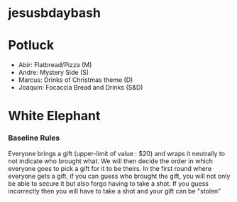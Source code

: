 # jesusbdaybash


# Potluck

- Abir: Flatbread/Pizza (M)
- Andre: Mystery Side (S)
- Marcus: Drinks of Christmas theme (D)
- Joaquin: Focaccia Bread and Drinks (S&D)


# White Elephant 

### Baseline Rules

Everyone brings a gift (upper-limit of value : $20) and wraps it neutrally to not indicate who brought what. We will then decide the order in which everyone goes to pick a gift for it to be theirs. In the first round where everyone gets a gift, if you can guess who brought the gift, you will not only be able to secure it but also forgo having to take a shot. If you guess incorrectly then you will have to take a shot and your gift can be "stolen"

